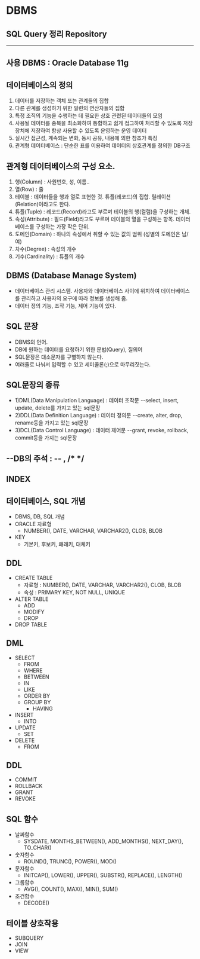 # DBMS
## SQL Query 정리 Repository
-----------------------------

## 사용 DBMS : Oracle Database 11g

## 데이터베이스의 정의
1) 데이터를 저장하는 객체 또는 관계들의 집합
2) 다른 관계를 생성하기 위한 일련의 연산자들의 집합
3) 특정 조직의 기능을 수행하는 데 필요한 상호 관련된 데이터들의 모임
4) 사용될 데이터를 중복을 최소화하여 통합하고 쉽게 접그하여 처리할 수 있도록 저장장치에 저장하여 항상 사용할 수 있도록 운영하는 운영 데이터
5) 실시간 접근성, 계속되는 변화, 동시 공유, 내용에 의한 참조가 특징
6) 관계형 데이터베이스 : 단순한 표를 이용하여 데이터의 상호관계를 정의한 DB구조

## 관계형 데이터베이스의 구성 요소.
1) 행(Column) : 사원번호, 성, 이름..
2) 열(Row) : 줄
3) 테이블 : 데이터들을 행과 열로 표현한 것. 튜플(레코드)의 집합. 릴레이션(Relation)이라고도 한다.
4) 튜플(Tuple) : 레코드(Record)라고도 부르며 테이블의 행(컬럼)을 구성하는 개체.
5) 속성(Attribute) : 필드(Field)라고도 부르며 테이블의 열을 구성하는 항목. 데이터베이스를 구성하는 가장 작은 단위.
6) 도메인(Domain) : 하나의 속성에서 취할 수 있는 값의 범위 (성별의 도메인은 남/여)
7) 차수(Degree) : 속성의 개수
8) 기수(Cardinality) : 튜플의 개수

## DBMS (Database Manage System)
- 데이터베이스 관리 시스템. 사용자와 데이터베이스 사이에 위치하여 데이터베이스를 관리하고 사용자의 요구에 따라 정보를 생성해 줌.
- 데이터 정의 기능, 조작 기능, 제어 기능이 있다.

## SQL 문장
- DBMS의 언어.
- DB에 원하는 데이터를 요청하기 위한 문법(Query), 질의어
- SQL문장은 대소문자를 구별하지 않는다.
- 여러줄로 나눠서 입력할 수 있고 세미콜론(;)으로 마무리짓는다.

## SQL문장의 종류
- 1)DML(Data Manipulation Language) : 데이터 조작문
  --select, insert, update, delete를 가지고 있는 sql문장
- 2)DDL(Data Definition Language) : 데이터 정의문
  --create, alter, drop, rename등을 가지고 있는 sql문장
- 3)DCL(Data Control Language) : 데이터 제어문
  --grant, revoke, rollback, commit등을 가지는 sql문장

--DB의 주석 : -- , /* */
--------------------------------

## INDEX

## 데이터베이스, SQL 개념
* DBMS, DB, SQL 개념
* ORACLE 자료형
	- NUMBER(), DATE, VARCHAR, VARCHAR2(), CLOB, BLOB
* KEY
	- 기본키, 후보키, 왜래키, 대체키

## DDL
* CREATE TABLE
	- 자료형 : NUMBER(), DATE, VARCHAR, VARCHAR2(), CLOB, BLOB
	- 속성 : PRIMARY KEY, NOT NULL, UNIQUE
* ALTER TABLE
	- ADD
	- MODIFY
	- DROP
* DROP TABLE

## DML
* SELECT
	- FROM
	- WHERE
	- BETWEEN
	- IN
	- LIKE
	- ORDER BY
	- GROUP BY
		+ HAVING
* INSERT
	- INTO
* UPDATE
	- SET
* DELETE
	- FROM

## DDL
- COMMIT
- ROLLBACK
- GRANT
- REVOKE

## SQL 함수
- 날짜함수
	+ SYSDATE, MONTHS_BETWEEN(), ADD_MONTHS(), NEXT_DAY(), TO_CHAR()
- 숫자함수
	+ ROUND(), TRUNC(), POWER(), MOD()
- 문자함수 
	+ INITCAP(), LOWER(), UPPER(), SUBSTR(), REPLACE(), LENGTH()
- 그룹함수
	+ AVG(), COUNT(), MAX(), MIN(), SUM()
- 조건함수
	+ DECODE()

## 테이블 상호작용
- SUBQUERY
- JOIN
- VIEW



